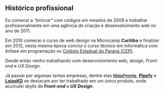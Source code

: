 <div class="aboutme__content">

## Histórico profissional

Eu comecei a _"brincar"_ com códigos em meados de 2009 e trabalhar profissionalmente em uma agência de criação e desenvolvimento web no ano de 2011.

Em 2010 comecei o curso de web design na Microcamp **Curitiba** e finalizei em 2012, nesta mesma época conclui o curso técnico em informática com ênfase em programação no [Colégio Estadual do Paraná (CEP)](http://www.cep.pr.gov.br/pagina-59.html).

Desde então venho trabalhando com desenvolvimento web, _design_, _Front-end_ e _UX Design_.

Já passei por algumas tantas empresas, dentre elas <strike>[MalaPronta](http://www.malapronta.com.br/)</strike>, **[Pipefy](https://www.pipefy.com/)** e **[LojasKD](https://www.lojaskd.com.br/)** se destacam por ter trabalhado em um único produto, onde acumulei skylls de **_Front-end_** e **_UX Design_**.

</div>
